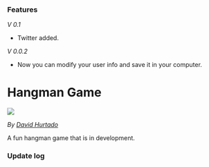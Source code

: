 ### Features

_V 0.1_

- Twitter added.

_V 0.0.2_

- Now you can modify your user info and save it in your computer.

# Hangman Game

![](https://santigo171.github.io/hangman-game/img/principal.jpg)

_By [David Hurtado](https://santigo171.github.io/ "David Hurtado")_

A fun hangman game that is in development.

### Update log